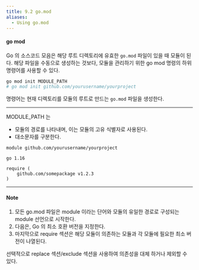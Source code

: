 ```yaml
---
title: 9.2 go.mod
aliases:
  - Using go.mod
---
```


#### go mod

Go 의 소스코드 모음은 해당 루트 디렉토리에 유효한 `go.mod` 파일이 있을 때 모듈이 된다.
해당 파일을 수동으로 생성하는 것보다, 모듈을 관리하기 위한 go mod 명령의 하위 명령어를 사용할 수 있다.

```bash
go mod init MODULE_PATH
# go mod init github.com/yourusername/yourproject
```

명령어는 현재 디렉토리를 모듈의 루트로 만드는 `go.mod` 파일을 생성한다.

---

MODULE_PATH 는

- 모듈의 경로를 나타내며, 이는 모듈의 고유 식별자로 사용된다.
- 대소문자를 구분한다.

```
module github.com/yourusername/yourproject

go 1.16

require (
    github.com/somepackage v1.2.3
)
```

---

#### Note

1. 모든 go.mod 파일은 module 이라는 단어와 모듈의 유일한 경로로 구성되는 module 선언으로 시작한다.
2. 다음은, Go 의 최소 호환 버전을 지정한다.
3. 마지막으로 require 섹션은 해당 모듈이 의존하는 모듈과 각 모듈에 필요한 최소 버전이 나열된다.

선택적으로 replace 섹션/exclude 섹션을 사용하여 의존성을 대체 하거나 제외할 수 있다.
